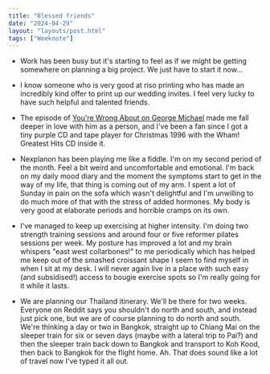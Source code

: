 ```yaml
---
title: "Blessed friends"
date: "2024-04-29"
layout: "layouts/post.html"
tags: ["Weeknote"]
---
```


-   Work has been busy but it's starting to feel as if we might be getting somewhere on planning a big project. We just have to start it now...

-   I know someone who is very good at riso printing who has made an incredibly kind offer to print up our wedding invites. I feel very lucky to have such helpful and talented friends.

-   The episode of [You're Wrong About on George Michael](https://open.spotify.com/show/1RefFgQB4Lrl7qczcTWA3o) made me fall deeper in love with him as a person, and I've been a fan since I got a tiny purple CD and tape player for Christmas 1996 with the Wham! Greatest Hits CD inside it.

-   Nexplanon has been playing me like a fiddle. I'm on my second period of the month. Feel a bit weird and uncomfortable and emotional. I'm back on my daily mood diary and the moment the symptoms start to get in the way of my life, that thing is coming out of my arm. I spent a lot of Sunday in pain on the sofa which wasn't delightful and I'm unwilling to do much more of that with the stress of added hormones. My body is very good at elaborate periods and horrible cramps on its own.

-   I've managed to keep up exercising at higher intensity. I'm doing two strength training sessions and around four or five reformer pilates sessions per week. My posture has improved a lot and my brain whispers "east west collarbones!" to me periodically which has helped me keep out of the smashed croissant shape I seem to find myself in when I sit at my desk. I will never again live in a place with such easy (and subsidised!) access to bougie exercise spots so I'm really going for it while it lasts.

-   We are planning our Thailand itinerary. We'll be there for two weeks. Everyone on Reddit says you shouldn't do north and south, and instead just pick one, but we are of course planning to do north and south. We're thinking a day or two in Bangkok, straight up to Chiang Mai on the sleeper train for six or seven days (maybe with a lateral trip to Pai?) and then the sleeper train back down to Bangkok and transport to Koh Kood, then back to Bangkok for the flight home. Ah. That does sound like a lot of travel now I've typed it all out.
